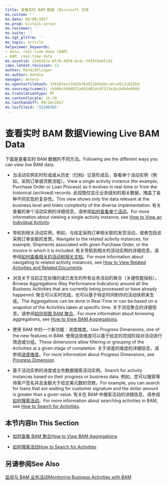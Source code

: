 ```yaml
---
title: 查看实时 BAM 数据 |Microsoft 文档
ms.custom: ''
ms.date: 06/08/2017
ms.prod: biztalk-server
ms.reviewer: ''
ms.suite: ''
ms.tgt_pltfrm: ''
ms.topic: article
helpviewer_keywords:
- data, real-time data [BAM]
- BAM, real-time data
ms.assetid: 23e6561e-b570-49f4-bc4c-f4fbfde6fc81
caps.latest.revision: 11
author: MandiOhlinger
ms.author: mandia
manager: anneta
ms.openlocfilehash: 37610fee118d2bf6392189dddccdccd912c055b8
ms.sourcegitcommit: cb908c540d8f1a692d01dc8f313e16cb4b4e696d
ms.translationtype: MT
ms.contentlocale: zh-CN
ms.lasthandoff: 09/20/2017
ms.locfileid: "22288365"
---
```

# <a name="viewing-live-bam-data"></a><span data-ttu-id="c532f-102">查看实时 BAM 数据</span><span class="sxs-lookup"><span data-stu-id="c532f-102">Viewing Live BAM Data</span></span>
<span data-ttu-id="c532f-103">下面是查看实时 BAM 数据的不同方法。</span><span class="sxs-lookup"><span data-stu-id="c532f-103">Following are the different ways you can view live BAM data.</span></span>  
  
-   <span data-ttu-id="c532f-104">当活动实例实时形成或从历史（归档）记录形成后，查看单个活动实例（例如，采购订单或贷款流程）。</span><span class="sxs-lookup"><span data-stu-id="c532f-104">View a single activity instance (for example, Purchase Order or Loan Process) as it evolves in real-time or from the historical (archived) records.</span></span> <span data-ttu-id="c532f-105">此视图仅显示业务级别的相关数据，掩盖了各种不同实现的复杂性。</span><span class="sxs-lookup"><span data-stu-id="c532f-105">This view shows only the data relevant at the business level and hides complexity of the diverse implementation.</span></span> <span data-ttu-id="c532f-106">有关查看的单个活动实例的详细信息，请参阅[如何查看单个活动](../core/how-to-view-an-individual-activity.md)。</span><span class="sxs-lookup"><span data-stu-id="c532f-106">For more information about viewing a single activity instance, see [How to View an Individual Activity](../core/how-to-view-an-individual-activity.md).</span></span>  
  
-   <span data-ttu-id="c532f-107">导航到相关活动实例，例如，与给定采购订单相关联的发货活动，或者包括该采购订单金额的发票。</span><span class="sxs-lookup"><span data-stu-id="c532f-107">Navigate to the related activity instances, for example, Shipments associated with given Purchase Order, or the Invoice in which it is included.</span></span> <span data-ttu-id="c532f-108">有关导航到相关的活动实例的详细信息，请参阅[如何查看相关的活动和相关文档](../core/how-to-view-related-activities-and-related-documents.md)。</span><span class="sxs-lookup"><span data-stu-id="c532f-108">For more information about navigating to related activity instances, see [How to View Related Activities and Related Documents](../core/how-to-view-related-activities-and-related-documents.md).</span></span>  
  
-   <span data-ttu-id="c532f-109">浏览关于当前正在处理的或已发生的所有业务活动的聚合（关键性能指标）。</span><span class="sxs-lookup"><span data-stu-id="c532f-109">Browse Aggregations (Key Performance Indicators) around all the Business Activities that are currently being processed or have already happened.</span></span> <span data-ttu-id="c532f-110">聚合可以实时完成，也可以基于特定时间制作的活动快照来生成。</span><span class="sxs-lookup"><span data-stu-id="c532f-110">The Aggregations can be done in Real-Time or can be based on a snapshot of the Activities taken at specific time.</span></span> <span data-ttu-id="c532f-111">关于浏览聚合的详细信息，请参阅[如何视图 BAM 聚合](../core/how-to-view-bam-aggregations.md)。</span><span class="sxs-lookup"><span data-stu-id="c532f-111">For more information about browsing aggregations, see [How to View BAM Aggregations](../core/how-to-view-bam-aggregations.md).</span></span>  
  
-   <span data-ttu-id="c532f-112">使用 BAM 中的一个新功能：进度维度。</span><span class="sxs-lookup"><span data-stu-id="c532f-112">Use Progress Dimensions, one of the new features in BAM.</span></span> <span data-ttu-id="c532f-113">使用这些维度可以基于给定的完成阶段对活动进行筛选或分组。</span><span class="sxs-lookup"><span data-stu-id="c532f-113">These dimensions allow filtering or grouping of the Activities at a given stage of completion.</span></span> <span data-ttu-id="c532f-114">关于进度的维度的详细信息，请参阅[进度维度](../core/progress-dimension.md)。</span><span class="sxs-lookup"><span data-stu-id="c532f-114">For more information about Progress Dimensions, see [Progress Dimension](../core/progress-dimension.md).</span></span>  
  
-   <span data-ttu-id="c532f-115">基于活动实例的进度或业务数据搜索活动实例。</span><span class="sxs-lookup"><span data-stu-id="c532f-115">Search for activity instances based on their progress or business data.</span></span> <span data-ttu-id="c532f-116">例如，您可以搜索等待客户签名并且金额大于给定美元数的贷款。</span><span class="sxs-lookup"><span data-stu-id="c532f-116">For example, you can search for loans that are waiting for customer signature and the dollar amount is greater than a given value.</span></span> <span data-ttu-id="c532f-117">有关在 BAM 中搜索活动的详细信息，请参阅[如何搜索活动](../core/how-to-search-for-activities.md)。</span><span class="sxs-lookup"><span data-stu-id="c532f-117">For more information about searching activities in BAM, see [How to Search for Activities](../core/how-to-search-for-activities.md).</span></span>  
  
## <a name="in-this-section"></a><span data-ttu-id="c532f-118">本节内容</span><span class="sxs-lookup"><span data-stu-id="c532f-118">In This Section</span></span>  
  
-   [<span data-ttu-id="c532f-119">如何查看 BAM 聚合</span><span class="sxs-lookup"><span data-stu-id="c532f-119">How to View BAM Aggregations</span></span>](../core/how-to-view-bam-aggregations.md)  
  
-   [<span data-ttu-id="c532f-120">如何搜索活动</span><span class="sxs-lookup"><span data-stu-id="c532f-120">How to Search for Activities</span></span>](../core/how-to-search-for-activities.md)  
  
## <a name="see-also"></a><span data-ttu-id="c532f-121">另请参阅</span><span class="sxs-lookup"><span data-stu-id="c532f-121">See Also</span></span>  
 [<span data-ttu-id="c532f-122">监视与 BAM 业务活动</span><span class="sxs-lookup"><span data-stu-id="c532f-122">Monitoring Business Activities with BAM</span></span>](../core/monitoring-business-activities-with-bam.md)